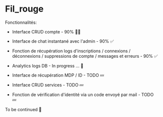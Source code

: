 # Fil_rouge

Fonctionnalités:

- Interface CRUD compte - 90% 🎉✅
- Interface de chat instantané avec l'admin - 90% ✅
- Fonction de récupération logs d'inscriptions / connexions / déconnexions / suppressions de compte / messages et erreurs - 90% ✅

- Analytics logs DB - In progress ... 🔄

- Interface de récupération MDP / ID - TODO 💤
- Interface CRUD services - TODO 💤
- Fonction de vérification d'identité via un code envoyé par mail - TODO 💤

To be continued 👀